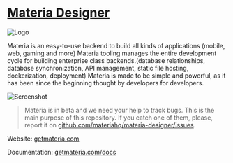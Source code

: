 # [Materia Designer](https://getmateria.com)

![Logo](https://getmateria.com/assets/img/logo.png)

Materia is an easy-to-use backend to build all kinds of applications (mobile, web, gaming and more) Materia tooling manages the entire development cycle for building enterprise class backends.(database relationships, database synchronization, API management, static file hosting, dockerization, deployment) Materia is made to be simple and powerful, as it has been since the beginning thought by developers for developers.

![Screenshot](https://getmateria.com/assets/img/screen-entities.png)

> Materia is in beta and we need your help to track bugs. This is the main purpose of this repository. If you catch one of them, please, report it on [github.com/materiahq/materia-designer/issues](https://github.com/materiahq/materia-designer/issues).

Website: [getmateria.com](https://getmateria.com)

Documentation: [getmateria.com/docs](https://getmateria.com/docs)
